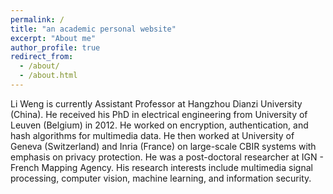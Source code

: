 ```yaml
---
permalink: /
title: "an academic personal website"
excerpt: "About me"
author_profile: true
redirect_from: 
  - /about/
  - /about.html
---
```


Li Weng is currently Assistant Professor at Hangzhou Dianzi University (China). He received his PhD in electrical engineering from University of Leuven (Belgium) in 2012. He worked on encryption, authentication, and hash algorithms for multimedia data. He then worked at University of Geneva (Switzerland) and Inria (France) on large-scale CBIR systems with emphasis on privacy protection. He was a post-doctoral researcher at IGN - French Mapping Agency. His research interests include multimedia signal processing, computer vision, machine learning, and information security.